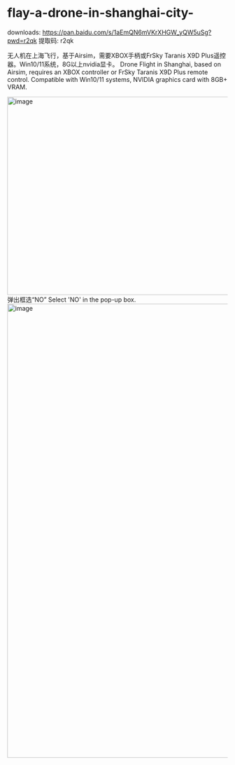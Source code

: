 # flay-a-drone-in-shanghai-city-
downloads: https://pan.baidu.com/s/1aEmQN6mVKrXHGW_yQW5uSg?pwd=r2qk 提取码: r2qk

无人机在上海飞行，基于Airsim，需要XBOX手柄或FrSky Taranis X9D Plus遥控器。Win10/11系统，8G以上nvidia显卡。
Drone Flight in Shanghai, based on Airsim, requires an XBOX controller or FrSky Taranis X9D Plus remote control. Compatible with Win10/11 systems, NVIDIA graphics card with 8GB+ VRAM.

<img width="865" height="453" alt="image" src="https://github.com/user-attachments/assets/cd84f4da-3a26-46c1-b050-363661981118" />
弹出框选“NO”
Select 'NO' in the pop-up box.
<img width="907" height="1038" alt="image" src="https://github.com/user-attachments/assets/1a44ce3f-0328-42ed-ab5a-f0c7c76c686a" />
